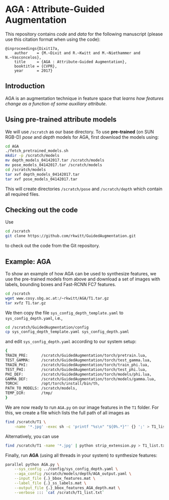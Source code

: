 # AGA : Attribute-Guided Augmentation

This repository contains *code* and *data* for the following manuscript
(please use this citation format when using the code):

```
@inproceedings{Dixit17a,
    author    = {M.~Dixit and R.~Kwitt and M.~Niethammer and N.~Vasconcelos},
    title     = {AGA : Attribute-Guided Augmentation},
    booktitle = {CVPR},
    year      = 2017}
```

## Introduction

AGA is an augmentation technique in feature space that *learns how
features change as a function of some auxiliary attribute*.

## Using pre-trained attribute models

We will use `/scratch` as our base directory. 
To use **pre-trained** (on SUN RGB-D) *pose* and *depth* models for AGA, first
download the models using:

```bash
cd AGA
./fetch_pretrained_models.sh
mkdir -p /scratch/models
mv depth_models_04142017.tar /scratch/models
mv pose_models_04142017.tar /scratch/models
cd /scratch/models
tar xvf depth_models_04142017.tar
tar xvf pose_models_04142017.tar
```
This will create directories `/scratch/pose` and `/scratch/depth` which contain
all required files.

## Checking out the code

Use
```bash
cd /scratch
git clone https://github.com/rkwitt/GuidedAugmentation.git
```
to check out the code from the Git repository.

## Example: AGA

To show an example of how AGA can be used to synthesize features, we use the
pre-trained models from above and download a set of images with labels, bounding
boxes and Fast-RCNN FC7 features.

```bash
cd /scratch
wget www.cosy.sbg.ac.at:/~rkwitt/AGA/T1.tar.gz
tar xvfz T1.tar.gz
```

We then copy the file `sys_config_depth_template.yaml` to
`sys_config_depth.yaml`, i.e.,
```bash
cd /scratch/GuidedAugmentation/config
cp sys_config_depth_template.yaml sys_config_depth.yaml
```
and edit `sys_config_depth.yaml` according to our system setup:
```bash
{
TRAIN_PRE:      /scratch/GuidedAugmentation/torch/pretrain.lua,
TEST_GAMMA:     /scratch/GuidedAugmentation/torch/test_gamma.lua,
TRAIN_PHI:      /scratch/GuidedAugmentation/torch/train_phi.lua,
TEST_PHI:       /scratch/GuidedAugmentation/torch/test_phi.lua,
PHI_DEF:        /scratch/GuidedAugmentation/torch/models/phi.lua,
GAMMA_DEF:      /scratch/GuidedAugmentation/torch/models/gamma.lua,
TORCH:          /opt/torch/install/bin/th,
PATH_TO_MODELS: /scratch/models,
TEMP_DIR:       /tmp/
}
```
We are now ready to run `AGA.py` on our image features in the `T1` folder. For this, we
create a file which lists the full path of all images as
```bash
find /scratch/T1 \
    -name '*.jpg' -exec sh -c 'printf "%s\n" "${0%.*}"' {} ';' > T1_list.txt
```
Alternatively, you can use
```bash
find /scratch/T1 -name '*.jpg' | python strip_extension.py > T1_list.txt
```
Finally, run **AGA** (using all threads in your system) to synthesize
features:
```bash
parallel python AGA.py \
    --sys_config ../config/sys_config_depth.yaml \
    --aga_config /scratch/models/depth/AGA_output.yaml \
    --input_file {.}_bbox_features.mat \
    --label_file {.}_ss_labels.mat \
    --output_file {.}_bbox_features_AGA_depth.mat \
    --verbose ::: `cat /scratch/T1_list.txt`
```
